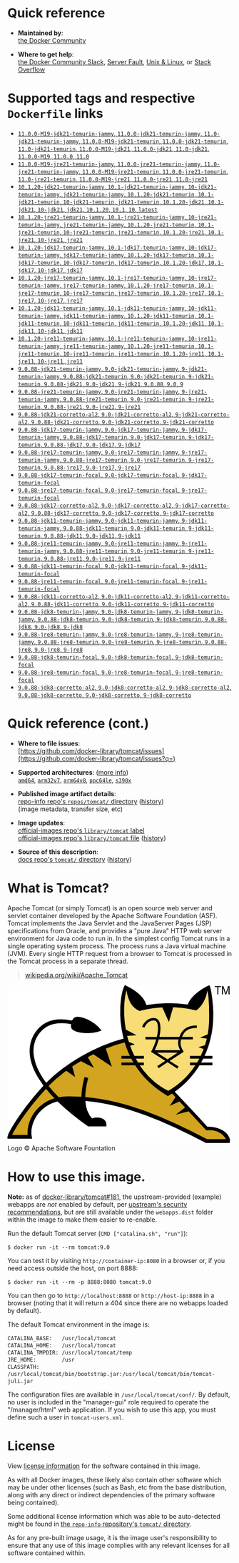 <!--

********************************************************************************

WARNING:

    DO NOT EDIT "tomcat/README.md"

    IT IS AUTO-GENERATED

    (from the other files in "tomcat/" combined with a set of templates)

********************************************************************************

-->

# Quick reference

-	**Maintained by**:  
	[the Docker Community](https://github.com/docker-library/tomcat)

-	**Where to get help**:  
	[the Docker Community Slack](https://dockr.ly/comm-slack), [Server Fault](https://serverfault.com/help/on-topic), [Unix & Linux](https://unix.stackexchange.com/help/on-topic), or [Stack Overflow](https://stackoverflow.com/help/on-topic)

# Supported tags and respective `Dockerfile` links

-	[`11.0.0-M19-jdk21-temurin-jammy`, `11.0.0-jdk21-temurin-jammy`, `11.0-jdk21-temurin-jammy`, `11.0.0-M19-jdk21-temurin`, `11.0.0-jdk21-temurin`, `11.0-jdk21-temurin`, `11.0.0-M19-jdk21`, `11.0.0-jdk21`, `11.0-jdk21`, `11.0.0-M19`, `11.0.0`, `11.0`](https://github.com/docker-library/tomcat/blob/d65af72b3d4c6593b177e3659d890c24443954fa/11.0/jdk21/temurin-jammy/Dockerfile)
-	[`11.0.0-M19-jre21-temurin-jammy`, `11.0.0-jre21-temurin-jammy`, `11.0-jre21-temurin-jammy`, `11.0.0-M19-jre21-temurin`, `11.0.0-jre21-temurin`, `11.0-jre21-temurin`, `11.0.0-M19-jre21`, `11.0.0-jre21`, `11.0-jre21`](https://github.com/docker-library/tomcat/blob/d65af72b3d4c6593b177e3659d890c24443954fa/11.0/jre21/temurin-jammy/Dockerfile)
-	[`10.1.20-jdk21-temurin-jammy`, `10.1-jdk21-temurin-jammy`, `10-jdk21-temurin-jammy`, `jdk21-temurin-jammy`, `10.1.20-jdk21-temurin`, `10.1-jdk21-temurin`, `10-jdk21-temurin`, `jdk21-temurin`, `10.1.20-jdk21`, `10.1-jdk21`, `10-jdk21`, `jdk21`, `10.1.20`, `10.1`, `10`, `latest`](https://github.com/docker-library/tomcat/blob/76e168eaafd429d0323cdcdc020d1340315518e6/10.1/jdk21/temurin-jammy/Dockerfile)
-	[`10.1.20-jre21-temurin-jammy`, `10.1-jre21-temurin-jammy`, `10-jre21-temurin-jammy`, `jre21-temurin-jammy`, `10.1.20-jre21-temurin`, `10.1-jre21-temurin`, `10-jre21-temurin`, `jre21-temurin`, `10.1.20-jre21`, `10.1-jre21`, `10-jre21`, `jre21`](https://github.com/docker-library/tomcat/blob/76e168eaafd429d0323cdcdc020d1340315518e6/10.1/jre21/temurin-jammy/Dockerfile)
-	[`10.1.20-jdk17-temurin-jammy`, `10.1-jdk17-temurin-jammy`, `10-jdk17-temurin-jammy`, `jdk17-temurin-jammy`, `10.1.20-jdk17-temurin`, `10.1-jdk17-temurin`, `10-jdk17-temurin`, `jdk17-temurin`, `10.1.20-jdk17`, `10.1-jdk17`, `10-jdk17`, `jdk17`](https://github.com/docker-library/tomcat/blob/76e168eaafd429d0323cdcdc020d1340315518e6/10.1/jdk17/temurin-jammy/Dockerfile)
-	[`10.1.20-jre17-temurin-jammy`, `10.1-jre17-temurin-jammy`, `10-jre17-temurin-jammy`, `jre17-temurin-jammy`, `10.1.20-jre17-temurin`, `10.1-jre17-temurin`, `10-jre17-temurin`, `jre17-temurin`, `10.1.20-jre17`, `10.1-jre17`, `10-jre17`, `jre17`](https://github.com/docker-library/tomcat/blob/76e168eaafd429d0323cdcdc020d1340315518e6/10.1/jre17/temurin-jammy/Dockerfile)
-	[`10.1.20-jdk11-temurin-jammy`, `10.1-jdk11-temurin-jammy`, `10-jdk11-temurin-jammy`, `jdk11-temurin-jammy`, `10.1.20-jdk11-temurin`, `10.1-jdk11-temurin`, `10-jdk11-temurin`, `jdk11-temurin`, `10.1.20-jdk11`, `10.1-jdk11`, `10-jdk11`, `jdk11`](https://github.com/docker-library/tomcat/blob/76e168eaafd429d0323cdcdc020d1340315518e6/10.1/jdk11/temurin-jammy/Dockerfile)
-	[`10.1.20-jre11-temurin-jammy`, `10.1-jre11-temurin-jammy`, `10-jre11-temurin-jammy`, `jre11-temurin-jammy`, `10.1.20-jre11-temurin`, `10.1-jre11-temurin`, `10-jre11-temurin`, `jre11-temurin`, `10.1.20-jre11`, `10.1-jre11`, `10-jre11`, `jre11`](https://github.com/docker-library/tomcat/blob/76e168eaafd429d0323cdcdc020d1340315518e6/10.1/jre11/temurin-jammy/Dockerfile)
-	[`9.0.88-jdk21-temurin-jammy`, `9.0-jdk21-temurin-jammy`, `9-jdk21-temurin-jammy`, `9.0.88-jdk21-temurin`, `9.0-jdk21-temurin`, `9-jdk21-temurin`, `9.0.88-jdk21`, `9.0-jdk21`, `9-jdk21`, `9.0.88`, `9.0`, `9`](https://github.com/docker-library/tomcat/blob/0d2d248cac18cc77b863a552b07409cfb20da440/9.0/jdk21/temurin-jammy/Dockerfile)
-	[`9.0.88-jre21-temurin-jammy`, `9.0-jre21-temurin-jammy`, `9-jre21-temurin-jammy`, `9.0.88-jre21-temurin`, `9.0-jre21-temurin`, `9-jre21-temurin`, `9.0.88-jre21`, `9.0-jre21`, `9-jre21`](https://github.com/docker-library/tomcat/blob/0d2d248cac18cc77b863a552b07409cfb20da440/9.0/jre21/temurin-jammy/Dockerfile)
-	[`9.0.88-jdk21-corretto-al2`, `9.0-jdk21-corretto-al2`, `9-jdk21-corretto-al2`, `9.0.88-jdk21-corretto`, `9.0-jdk21-corretto`, `9-jdk21-corretto`](https://github.com/docker-library/tomcat/blob/0d2d248cac18cc77b863a552b07409cfb20da440/9.0/jdk21/corretto-al2/Dockerfile)
-	[`9.0.88-jdk17-temurin-jammy`, `9.0-jdk17-temurin-jammy`, `9-jdk17-temurin-jammy`, `9.0.88-jdk17-temurin`, `9.0-jdk17-temurin`, `9-jdk17-temurin`, `9.0.88-jdk17`, `9.0-jdk17`, `9-jdk17`](https://github.com/docker-library/tomcat/blob/0d2d248cac18cc77b863a552b07409cfb20da440/9.0/jdk17/temurin-jammy/Dockerfile)
-	[`9.0.88-jre17-temurin-jammy`, `9.0-jre17-temurin-jammy`, `9-jre17-temurin-jammy`, `9.0.88-jre17-temurin`, `9.0-jre17-temurin`, `9-jre17-temurin`, `9.0.88-jre17`, `9.0-jre17`, `9-jre17`](https://github.com/docker-library/tomcat/blob/0d2d248cac18cc77b863a552b07409cfb20da440/9.0/jre17/temurin-jammy/Dockerfile)
-	[`9.0.88-jdk17-temurin-focal`, `9.0-jdk17-temurin-focal`, `9-jdk17-temurin-focal`](https://github.com/docker-library/tomcat/blob/0d2d248cac18cc77b863a552b07409cfb20da440/9.0/jdk17/temurin-focal/Dockerfile)
-	[`9.0.88-jre17-temurin-focal`, `9.0-jre17-temurin-focal`, `9-jre17-temurin-focal`](https://github.com/docker-library/tomcat/blob/0d2d248cac18cc77b863a552b07409cfb20da440/9.0/jre17/temurin-focal/Dockerfile)
-	[`9.0.88-jdk17-corretto-al2`, `9.0-jdk17-corretto-al2`, `9-jdk17-corretto-al2`, `9.0.88-jdk17-corretto`, `9.0-jdk17-corretto`, `9-jdk17-corretto`](https://github.com/docker-library/tomcat/blob/0d2d248cac18cc77b863a552b07409cfb20da440/9.0/jdk17/corretto-al2/Dockerfile)
-	[`9.0.88-jdk11-temurin-jammy`, `9.0-jdk11-temurin-jammy`, `9-jdk11-temurin-jammy`, `9.0.88-jdk11-temurin`, `9.0-jdk11-temurin`, `9-jdk11-temurin`, `9.0.88-jdk11`, `9.0-jdk11`, `9-jdk11`](https://github.com/docker-library/tomcat/blob/0d2d248cac18cc77b863a552b07409cfb20da440/9.0/jdk11/temurin-jammy/Dockerfile)
-	[`9.0.88-jre11-temurin-jammy`, `9.0-jre11-temurin-jammy`, `9-jre11-temurin-jammy`, `9.0.88-jre11-temurin`, `9.0-jre11-temurin`, `9-jre11-temurin`, `9.0.88-jre11`, `9.0-jre11`, `9-jre11`](https://github.com/docker-library/tomcat/blob/0d2d248cac18cc77b863a552b07409cfb20da440/9.0/jre11/temurin-jammy/Dockerfile)
-	[`9.0.88-jdk11-temurin-focal`, `9.0-jdk11-temurin-focal`, `9-jdk11-temurin-focal`](https://github.com/docker-library/tomcat/blob/0d2d248cac18cc77b863a552b07409cfb20da440/9.0/jdk11/temurin-focal/Dockerfile)
-	[`9.0.88-jre11-temurin-focal`, `9.0-jre11-temurin-focal`, `9-jre11-temurin-focal`](https://github.com/docker-library/tomcat/blob/0d2d248cac18cc77b863a552b07409cfb20da440/9.0/jre11/temurin-focal/Dockerfile)
-	[`9.0.88-jdk11-corretto-al2`, `9.0-jdk11-corretto-al2`, `9-jdk11-corretto-al2`, `9.0.88-jdk11-corretto`, `9.0-jdk11-corretto`, `9-jdk11-corretto`](https://github.com/docker-library/tomcat/blob/0d2d248cac18cc77b863a552b07409cfb20da440/9.0/jdk11/corretto-al2/Dockerfile)
-	[`9.0.88-jdk8-temurin-jammy`, `9.0-jdk8-temurin-jammy`, `9-jdk8-temurin-jammy`, `9.0.88-jdk8-temurin`, `9.0-jdk8-temurin`, `9-jdk8-temurin`, `9.0.88-jdk8`, `9.0-jdk8`, `9-jdk8`](https://github.com/docker-library/tomcat/blob/0d2d248cac18cc77b863a552b07409cfb20da440/9.0/jdk8/temurin-jammy/Dockerfile)
-	[`9.0.88-jre8-temurin-jammy`, `9.0-jre8-temurin-jammy`, `9-jre8-temurin-jammy`, `9.0.88-jre8-temurin`, `9.0-jre8-temurin`, `9-jre8-temurin`, `9.0.88-jre8`, `9.0-jre8`, `9-jre8`](https://github.com/docker-library/tomcat/blob/0d2d248cac18cc77b863a552b07409cfb20da440/9.0/jre8/temurin-jammy/Dockerfile)
-	[`9.0.88-jdk8-temurin-focal`, `9.0-jdk8-temurin-focal`, `9-jdk8-temurin-focal`](https://github.com/docker-library/tomcat/blob/0d2d248cac18cc77b863a552b07409cfb20da440/9.0/jdk8/temurin-focal/Dockerfile)
-	[`9.0.88-jre8-temurin-focal`, `9.0-jre8-temurin-focal`, `9-jre8-temurin-focal`](https://github.com/docker-library/tomcat/blob/0d2d248cac18cc77b863a552b07409cfb20da440/9.0/jre8/temurin-focal/Dockerfile)
-	[`9.0.88-jdk8-corretto-al2`, `9.0-jdk8-corretto-al2`, `9-jdk8-corretto-al2`, `9.0.88-jdk8-corretto`, `9.0-jdk8-corretto`, `9-jdk8-corretto`](https://github.com/docker-library/tomcat/blob/0d2d248cac18cc77b863a552b07409cfb20da440/9.0/jdk8/corretto-al2/Dockerfile)

# Quick reference (cont.)

-	**Where to file issues**:  
	[https://github.com/docker-library/tomcat/issues](https://github.com/docker-library/tomcat/issues?q=)

-	**Supported architectures**: ([more info](https://github.com/docker-library/official-images#architectures-other-than-amd64))  
	[`amd64`](https://hub.docker.com/r/amd64/tomcat/), [`arm32v7`](https://hub.docker.com/r/arm32v7/tomcat/), [`arm64v8`](https://hub.docker.com/r/arm64v8/tomcat/), [`ppc64le`](https://hub.docker.com/r/ppc64le/tomcat/), [`s390x`](https://hub.docker.com/r/s390x/tomcat/)

-	**Published image artifact details**:  
	[repo-info repo's `repos/tomcat/` directory](https://github.com/docker-library/repo-info/blob/master/repos/tomcat) ([history](https://github.com/docker-library/repo-info/commits/master/repos/tomcat))  
	(image metadata, transfer size, etc)

-	**Image updates**:  
	[official-images repo's `library/tomcat` label](https://github.com/docker-library/official-images/issues?q=label%3Alibrary%2Ftomcat)  
	[official-images repo's `library/tomcat` file](https://github.com/docker-library/official-images/blob/master/library/tomcat) ([history](https://github.com/docker-library/official-images/commits/master/library/tomcat))

-	**Source of this description**:  
	[docs repo's `tomcat/` directory](https://github.com/docker-library/docs/tree/master/tomcat) ([history](https://github.com/docker-library/docs/commits/master/tomcat))

# What is Tomcat?

Apache Tomcat (or simply Tomcat) is an open source web server and servlet container developed by the Apache Software Foundation (ASF). Tomcat implements the Java Servlet and the JavaServer Pages (JSP) specifications from Oracle, and provides a "pure Java" HTTP web server environment for Java code to run in. In the simplest config Tomcat runs in a single operating system process. The process runs a Java virtual machine (JVM). Every single HTTP request from a browser to Tomcat is processed in the Tomcat process in a separate thread.

> [wikipedia.org/wiki/Apache_Tomcat](https://en.wikipedia.org/wiki/Apache_Tomcat)

![logo](https://raw.githubusercontent.com/docker-library/docs/8e31eb93a02d504d0cfe1da435aa31b377fc627d/tomcat/logo.png)Logo &copy; Apache Software Fountation

# How to use this image.

**Note:** as of [docker-library/tomcat#181](https://github.com/docker-library/tomcat/pull/181), the upstream-provided (example) webapps are *not* enabled by default, per [upstream's security recommendations](https://tomcat.apache.org/tomcat-9.0-doc/security-howto.html#Default_web_applications), but are still available under the `webapps.dist` folder within the image to make them easier to re-enable.

Run the default Tomcat server (`CMD ["catalina.sh", "run"]`):

```console
$ docker run -it --rm tomcat:9.0
```

You can test it by visiting `http://container-ip:8080` in a browser or, if you need access outside the host, on port 8888:

```console
$ docker run -it --rm -p 8888:8080 tomcat:9.0
```

You can then go to `http://localhost:8888` or `http://host-ip:8888` in a browser (noting that it will return a 404 since there are no webapps loaded by default).

The default Tomcat environment in the image is:

	CATALINA_BASE:   /usr/local/tomcat
	CATALINA_HOME:   /usr/local/tomcat
	CATALINA_TMPDIR: /usr/local/tomcat/temp
	JRE_HOME:        /usr
	CLASSPATH:       /usr/local/tomcat/bin/bootstrap.jar:/usr/local/tomcat/bin/tomcat-juli.jar

The configuration files are available in `/usr/local/tomcat/conf/`. By default, no user is included in the "manager-gui" role required to operate the "/manager/html" web application. If you wish to use this app, you must define such a user in `tomcat-users.xml`.

# License

View [license information](https://www.apache.org/licenses/LICENSE-2.0) for the software contained in this image.

As with all Docker images, these likely also contain other software which may be under other licenses (such as Bash, etc from the base distribution, along with any direct or indirect dependencies of the primary software being contained).

Some additional license information which was able to be auto-detected might be found in [the `repo-info` repository's `tomcat/` directory](https://github.com/docker-library/repo-info/tree/master/repos/tomcat).

As for any pre-built image usage, it is the image user's responsibility to ensure that any use of this image complies with any relevant licenses for all software contained within.
